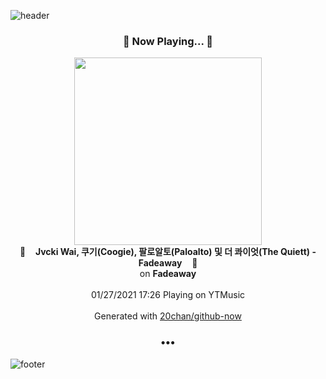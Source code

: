 ![header](https://capsule-render.vercel.app/api?type=wave&height=170&section=header&text=Hi.%20I'm%20SHIFT&fontColor=090707&fontAlignX=45&fontAlignY=65&fontSize=100)

<h3 align="center">🎵 Now Playing... 🎵</h3>
<p align="center">
  <a href="https://music.youtube.com/channel/UC0YWzdRJBYRMWPmzx-EKHzQ">
    <img width="300" src="https://lh3.googleusercontent.com/sxZJ_NnljAKrwe3yw2LooM-G3QSw0Vk8uux2mxP07GHrH9wp5IggieTn2ZNtamjySyNU4Bb5IP1lhP_W">
  </a>
  <br>
  🎵&nbsp&nbsp&nbsp <b>Jvcki Wai, 쿠기(Coogie), 팔로알토(Paloalto) 및 더 콰이엇(The Quiett) - Fadeaway</b> &nbsp&nbsp&nbsp🎵
  <br>
  on <b>Fadeaway</b>
  
  <br />
  <br />
  01/27/2021 17:26 Playing on YTMusic
  <br />
  <br />
  Generated with <a href="https://github.com/20chan/github-now">20chan/github-now</a>
</p>

<h3 align="center">•••</h3>

![footer](https://capsule-render.vercel.app/api?type=wave&height=150&section=footer)
